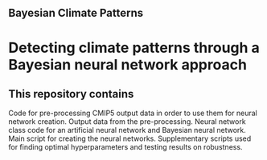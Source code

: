 ## Bayesian Climate Patterns
# Detecting climate patterns through a Bayesian neural network approach

## This repository contains
Code for pre-processing CMIP5 output data in order to use them for neural network creation.
Output data from the pre-processing.
Neural network class code for an artificial neural network and Bayesian neural network.
Main script for creating the neural networks.
Supplementary scripts used for finding optimal hyperparameters and testing results on robustness.


